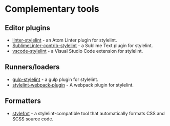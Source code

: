 # Complementary tools

## Editor plugins

- [linter-stylelint](https://github.com/AtomLinter/linter-stylelint) - an Atom Linter plugin for stylelint.
- [SublimeLinter-contrib-stylelint](https://github.com/kungfusheep/SublimeLinter-contrib-stylelint) - a Sublime Text plugin for stylelint.
- [vscode-stylelint](https://github.com/shinnn/vscode-stylelint) - a Visual Studio Code extension for stylelint.

## Runners/loaders

- [gulp-stylelint](https://github.com/olegskl/gulp-stylelint) - a gulp plugin for stylelint.
- [stylelint-webpack-plugin](https://github.com/vieron/stylelint-webpack-plugin) - A webpack plugin for stylelint.

## Formatters

- [stylefmt](https://github.com/morishitter/stylefmt) - a stylelint-compatible tool that automatically formats CSS and SCSS source code.
